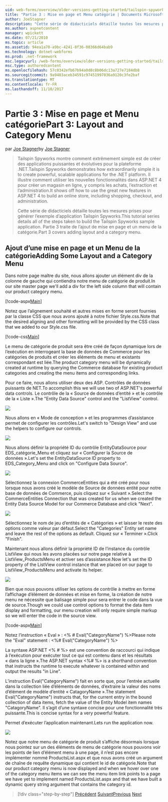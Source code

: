 ```yaml
---
uid: web-forms/overview/older-versions-getting-started/tailspin-spyworks/tailspin-spyworks-part-3
title: "Partie 3 : Mise en page et Menu catégorie | Documents Microsoft"
author: JoeStagner
description: "Cette série de didacticiels détaille toutes les mesures prises pour générer l’exemple d’application Tailspin Spyworks. Partie 3 traite de l’ajout de mise en page et un menu de la catégorie."
ms.author: aspnetcontent
manager: wpickett
ms.date: 07/21/2010
ms.topic: article
ms.assetid: 94ea1a70-a9bc-4241-8f36-08366d64bab9
ms.technology: dotnet-webforms
ms.prod: .net-framework
msc.legacyurl: /web-forms/overview/older-versions-getting-started/tailspin-spyworks/tailspin-spyworks-part-3
msc.type: authoredcontent
ms.openlocfilehash: 57c0342efb67b94a0d8c8b06dc13a727e7184db8
ms.sourcegitcommit: 9a9483aceb34591c97451997036a9120c3fe2baf
ms.translationtype: MT
ms.contentlocale: fr-FR
ms.lasthandoff: 11/10/2017
---
```

<a name="part-3-layout-and-category-menu"></a><span data-ttu-id="1e91b-104">Partie 3 : Mise en page et Menu catégorie</span><span class="sxs-lookup"><span data-stu-id="1e91b-104">Part 3: Layout and Category Menu</span></span>
====================
<span data-ttu-id="1e91b-105">par [Joe Stagner](https://github.com/JoeStagner)</span><span class="sxs-lookup"><span data-stu-id="1e91b-105">by [Joe Stagner](https://github.com/JoeStagner)</span></span>

> <span data-ttu-id="1e91b-106">Tailspin Spyworks montre comment extrêmement simple est de créer des applications puissantes et évolutives pour la plateforme .NET.</span><span class="sxs-lookup"><span data-stu-id="1e91b-106">Tailspin Spyworks demonstrates how extraordinarily simple it is to create powerful, scalable applications for the .NET platform.</span></span> <span data-ttu-id="1e91b-107">Il illustre comment utiliser les nouvelles fonctionnalités dans ASP.NET 4 pour créer un magasin en ligne, y compris les achats, l’extraction et l’administration.</span><span class="sxs-lookup"><span data-stu-id="1e91b-107">It shows off how to use the great new features in ASP.NET 4 to build an online store, including shopping, checkout, and administration.</span></span>
> 
> <span data-ttu-id="1e91b-108">Cette série de didacticiels détaille toutes les mesures prises pour générer l’exemple d’application Tailspin Spyworks.</span><span class="sxs-lookup"><span data-stu-id="1e91b-108">This tutorial series details all of the steps taken to build the Tailspin Spyworks sample application.</span></span> <span data-ttu-id="1e91b-109">Partie 3 traite de l’ajout de mise en page et un menu de la catégorie.</span><span class="sxs-lookup"><span data-stu-id="1e91b-109">Part 3 covers adding layout and a category menu.</span></span>


## <a id="_Toc260221669"></a><span data-ttu-id="1e91b-110">Ajout d’une mise en page et un Menu de la catégorie</span><span class="sxs-lookup"><span data-stu-id="1e91b-110">Adding Some Layout and a Category Menu</span></span>

<span data-ttu-id="1e91b-111">Dans notre page maître du site, nous allons ajouter un élément div de la colonne de gauche qui contiendra notre menu de catégorie de produit.</span><span class="sxs-lookup"><span data-stu-id="1e91b-111">In our site master page we'll add a div for the left side column that will contain our product category menu.</span></span>

[!code-aspx[Main](tailspin-spyworks-part-3/samples/sample1.aspx)]

<span data-ttu-id="1e91b-112">Notez que l’alignement souhaité et autres mises en forme seront fournies par la classe CSS que nous avons ajouté à notre fichier Style.css.</span><span class="sxs-lookup"><span data-stu-id="1e91b-112">Note that the desired aligning and other formatting will be provided by the CSS class that we added to our Style.css file.</span></span>

[!code-css[Main](tailspin-spyworks-part-3/samples/sample2.css)]

<span data-ttu-id="1e91b-113">Le menu de catégorie de produit sera être créé de façon dynamique lors de l’exécution en interrogeant la base de données de Commerce pour les catégories de produits et créer les éléments de menu et existants correspondant est liée.</span><span class="sxs-lookup"><span data-stu-id="1e91b-113">The product category menu will be dynamically created at runtime by querying the Commerce database for existing product categories and creating the menu items and corresponding links.</span></span>

<span data-ttu-id="1e91b-114">Pour ce faire, nous allons utiliser deux des ASP. Contrôles de données puissants de NET.</span><span class="sxs-lookup"><span data-stu-id="1e91b-114">To accomplish this we will use two of ASP.NET's powerful data controls.</span></span> <span data-ttu-id="1e91b-115">Le contrôle de la « Source de données d’entité » et le contrôle de la « Liste ».</span><span class="sxs-lookup"><span data-stu-id="1e91b-115">The "Entity Data Source" control and the "ListView" control.</span></span>

![](tailspin-spyworks-part-3/_static/image1.jpg)

<span data-ttu-id="1e91b-116">Nous allons en « Mode de conception » et les programmes d’assistance permet de configurer les contrôles.</span><span class="sxs-lookup"><span data-stu-id="1e91b-116">Let's switch to "Design View" and use the helpers to configure our controls.</span></span>

![](tailspin-spyworks-part-3/_static/image2.jpg)

<span data-ttu-id="1e91b-117">Nous allons définir la propriété ID du contrôle EntityDataSource pour EDS\_catégorie\_Menu et cliquez sur « Configurer la Source de données ».</span><span class="sxs-lookup"><span data-stu-id="1e91b-117">Let's set the EntityDataSource ID property to EDS\_Category\_Menu and click on "Configure Data Source".</span></span>

![](tailspin-spyworks-part-3/_static/image3.jpg)

<span data-ttu-id="1e91b-118">Sélectionnez la connexion CommerceEntities qui a été créé pour nous lorsque nous avons créé le modèle de Source de données entité pour notre base de données de Commerce, puis cliquez sur « Suivant ».</span><span class="sxs-lookup"><span data-stu-id="1e91b-118">Select the CommerceEntities Connection that was created for us when we created the Entity Data Source Model for our Commerce Database and click "Next".</span></span>

![](tailspin-spyworks-part-3/_static/image4.jpg)

<span data-ttu-id="1e91b-119">Sélectionnez le nom de jeu d’entités de « Catégories » et laisser le reste des options comme valeur par défaut.</span><span class="sxs-lookup"><span data-stu-id="1e91b-119">Select the "Categories" Entity set name and leave the rest of the options as default.</span></span> <span data-ttu-id="1e91b-120">Cliquez sur « Terminer ».</span><span class="sxs-lookup"><span data-stu-id="1e91b-120">Click "Finish".</span></span>

<span data-ttu-id="1e91b-121">Maintenant nous allons définir la propriété ID de l’instance du contrôle ListView qui nous les avons placées sur notre page relative à ListView\_ProductsMenu et activer ses d’assistance.</span><span class="sxs-lookup"><span data-stu-id="1e91b-121">Now let's set the ID property of the ListView control instance that we placed on our page to ListView\_ProductsMenu and activate its helper.</span></span>

![](tailspin-spyworks-part-3/_static/image5.jpg)

<span data-ttu-id="1e91b-122">Bien que nous pouvons utiliser les options de contrôle à mettre en forme l’affichage d’élément de données et mise en forme, la création de notre menu ne nécessite que balisage simple pour sera entrer le code dans la vue de source.</span><span class="sxs-lookup"><span data-stu-id="1e91b-122">Though we could use control options to format the data item display and formatting, our menu creation will only require simple markup so we will enter the code in the source view.</span></span>

[!code-aspx[Main](tailspin-spyworks-part-3/samples/sample3.aspx)]

<span data-ttu-id="1e91b-123">Notez l’instruction « Eval » : &lt;% # Eval("CategoryName") %&gt;</span><span class="sxs-lookup"><span data-stu-id="1e91b-123">Please note the "Eval" statement : &lt;%# Eval("CategoryName") %&gt;</span></span>

<span data-ttu-id="1e91b-124">La syntaxe ASP.NET &lt;% # %&gt; est une convention de raccourci qui indique à l’exécution pour exécuter tout ce qui est contenu dans et les résultats « dans la ligne ».</span><span class="sxs-lookup"><span data-stu-id="1e91b-124">The ASP.NET syntax &lt;%# %&gt; is a shorthand convention that instructs the runtime to execute whatever is contained within and output the results "in Line".</span></span>

<span data-ttu-id="1e91b-125">L’instruction Eval("CategoryName") fait en sorte que, pour l’entrée actuelle dans la collection liée d’éléments de données, d’extraire la valeur des noms d’élément de modèle d’entité « CatagoryName ».</span><span class="sxs-lookup"><span data-stu-id="1e91b-125">The statement Eval("CategoryName") instructs that, for the current entry in the bound collection of data items, fetch the value of the Entity Model item names "CatagoryName".</span></span> <span data-ttu-id="1e91b-126">Il s’agit d’une syntaxe concise pour une fonctionnalité très puissante.</span><span class="sxs-lookup"><span data-stu-id="1e91b-126">This is concise syntax for a very powerful feature.</span></span>

<span data-ttu-id="1e91b-127">Permet d’exécuter l’application maintenant.</span><span class="sxs-lookup"><span data-stu-id="1e91b-127">Lets run the application now.</span></span>

![](tailspin-spyworks-part-3/_static/image6.jpg)

<span data-ttu-id="1e91b-128">Notez que notre menu de catégorie de produit s’affiche désormais lorsque nous pointez sur un des éléments de menu de catégorie nous pouvons voir les points de lien d’élément menu à une page, il n’est pas encore implémenter nommé ProductsList.aspx et que nous avons créé un argument de chaîne de requête dynamique qui contient le  id de catégorie.</span><span class="sxs-lookup"><span data-stu-id="1e91b-128">Note that our product category menu is now displayed and when we hover over one of the category menu items we can see the menu item link points to a page we have yet to implement named ProductsList.aspx and that we have built a dynamic query string argument that contains the category id.</span></span>

>[!div class="step-by-step"]
<span data-ttu-id="1e91b-129">[Précédent](tailspin-spyworks-part-2.md)
[Suivant](tailspin-spyworks-part-4.md)</span><span class="sxs-lookup"><span data-stu-id="1e91b-129">[Previous](tailspin-spyworks-part-2.md)
[Next](tailspin-spyworks-part-4.md)</span></span>
